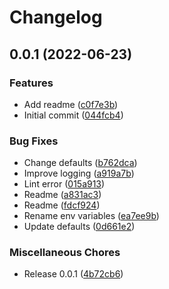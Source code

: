 # Changelog

## 0.0.1 (2022-06-23)


### Features

* Add readme ([c0f7e3b](https://github.com/cloudquery/cq-provider-fuzz/commit/c0f7e3bad2952e2e598f438277c9fb64a52e4b1f))
* Initial commit ([044fcb4](https://github.com/cloudquery/cq-provider-fuzz/commit/044fcb41721bb3af8fefc5009233c61282b53e6a))


### Bug Fixes

* Change defaults ([b762dca](https://github.com/cloudquery/cq-provider-fuzz/commit/b762dca938477e8cc819ced838267920c5602045))
* Improve logging ([a919a7b](https://github.com/cloudquery/cq-provider-fuzz/commit/a919a7b3ecc06710139239f3a29823ec70624049))
* Lint error ([015a913](https://github.com/cloudquery/cq-provider-fuzz/commit/015a913296d27fd364ad506292e1aa383b1a44cd))
* Readme ([a831ac3](https://github.com/cloudquery/cq-provider-fuzz/commit/a831ac325d318054cca7913eaded3ea15816715f))
* Readme ([fdcf924](https://github.com/cloudquery/cq-provider-fuzz/commit/fdcf9242179543031b115da656a20ea2a7901da0))
* Rename env variables ([ea7ee9b](https://github.com/cloudquery/cq-provider-fuzz/commit/ea7ee9b0aaf081d731c0ca8c4b58269dde725e26))
* Update defaults ([0d661e2](https://github.com/cloudquery/cq-provider-fuzz/commit/0d661e2ae9e1058c02226834db955edfd0055eac))


### Miscellaneous Chores

* Release 0.0.1 ([4b72cb6](https://github.com/cloudquery/cq-provider-fuzz/commit/4b72cb6fbf05efafe922b3d4a840d2750edc03db))
